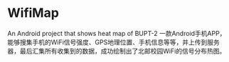 # WifiMap
An Android project that shows heat map of BUPT-2
一款Android手机APP，能够搜集手机的WiFi信号强度、GPS地理位置、手机信息等等，并上传到服务器，最后汇集所有收集到的数据，成功绘制出了北邮校园WiFi的信号分布热图。
